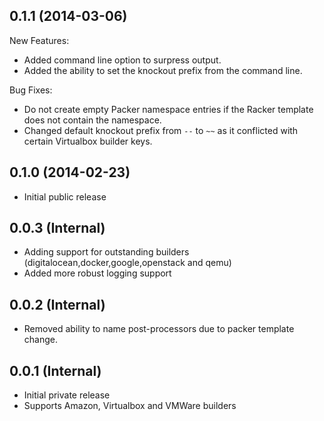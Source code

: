 ## 0.1.1 (2014-03-06)

New Features:
* Added command line option to surpress output.
* Added the ability to set the knockout prefix from the command line.

Bug Fixes:
* Do not create empty Packer namespace entries if the Racker template does not contain the namespace.
* Changed default knockout prefix from `--` to `~~` as it conflicted with certain Virtualbox builder keys.

## 0.1.0 (2014-02-23)

* Initial public release

## 0.0.3 (Internal)

* Adding support for outstanding builders (digitalocean,docker,google,openstack and qemu)
* Added more robust logging support

## 0.0.2 (Internal)

* Removed ability to name post-processors due to packer template change.

## 0.0.1 (Internal)

* Initial private release
* Supports Amazon, Virtualbox and VMWare builders